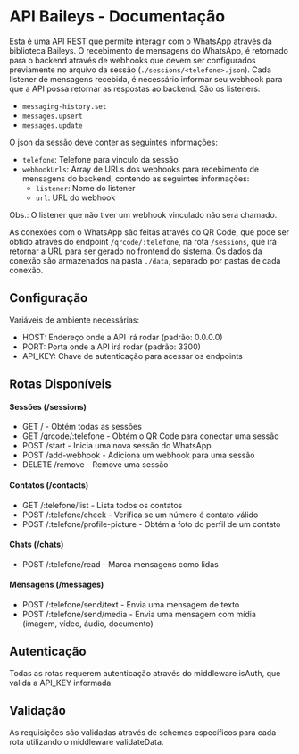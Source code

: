 # API Baileys - Documentação

Esta é uma API REST que permite interagir com o WhatsApp através da biblioteca Baileys. O recebimento de mensagens do WhatsApp, é retornado para o backend através de webhooks que devem ser configurados previamente no arquivo da sessão (`./sessions/<telefone>.json`).
Cada listener de mensagens recebida, é necessário informar seu webhook para que a API possa retornar as respostas ao backend. São os listeners:
- `messaging-history.set`
- `messages.upsert`
- `messages.update`

O json da sessão deve conter as seguintes informações:
- `telefone`: Telefone para vinculo da sessão
- `webhookUrls`: Array de URLs dos webhooks para recebimento de mensagens do backend, contendo as seguintes informações:
    - `listener`: Nome do listener
    - `url`: URL do webhook

Obs.: O listener que não tiver um webhook vinculado não sera chamado. 

As conexões com o WhatsApp são feitas através do QR Code, que pode ser obtido através do endpoint `/qrcode/:telefone`, na rota `/sessions`, que irá retornar a URL para ser gerado no frontend do sistema. Os dados da conexão são armazenados na pasta `./data`, separado por pastas de cada conexão.

## Configuração

Variáveis de ambiente necessárias:

- HOST: Endereço onde a API irá rodar (padrão: 0.0.0.0)
- PORT: Porta onde a API irá rodar (padrão: 3300)
- API_KEY: Chave de autenticação para acessar os endpoints

## Rotas Disponíveis

#### Sessões (/sessions)
- GET / - Obtém todas as sessões
- GET /qrcode/:telefone - Obtém o QR Code para conectar uma sessão
- POST /start - Inicia uma nova sessão do WhatsApp
- POST /add-webhook - Adiciona um webhook para uma sessão
- DELETE /remove - Remove uma sessão

#### Contatos (/contacts)
- GET /:telefone/list - Lista todos os contatos
- POST /:telefone/check - Verifica se um número é contato válido
- POST /:telefone/profile-picture - Obtém a foto do perfil de um contato

#### Chats (/chats)
- POST /:telefone/read - Marca mensagens como lidas

#### Mensagens (/messages)
- POST /:telefone/send/text - Envia uma mensagem de texto
- POST /:telefone/send/media - Envia uma mensagem com mídia (imagem, vídeo, áudio, documento)

## Autenticação

Todas as rotas requerem autenticação através do middleware isAuth, que valida a API_KEY informada

## Validação

As requisições são validadas através de schemas específicos para cada rota utilizando o middleware validateData.

